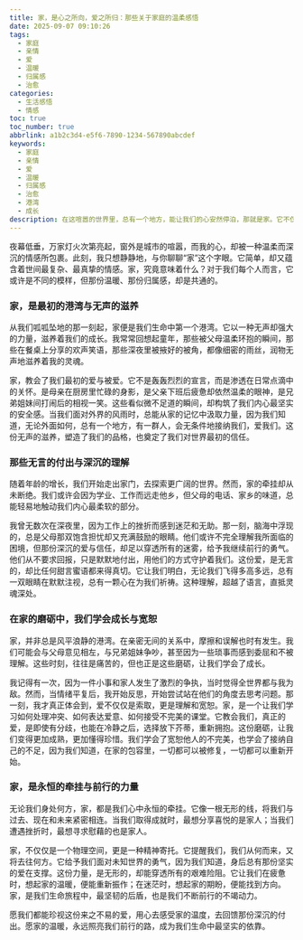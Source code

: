 ```yaml
---
title: 家，是心之所向，爱之所归：那些关于家庭的温柔感悟
date: 2025-09-07 09:10:26
tags:
  - 家庭
  - 亲情
  - 爱
  - 温暖
  - 归属感
  - 治愈
categories:
  - 生活感悟
  - 情感
toc: true
toc_number: true
abbrlink: a1b2c3d4-e5f6-7890-1234-567890abcdef
keywords:
  - 家庭
  - 亲情
  - 爱
  - 温暖
  - 归属感
  - 治愈
  - 港湾
  - 成长
description: 在这喧嚣的世界里，总有一个地方，能让我们的心安然停泊，那就是家。它不仅仅是钢筋水泥的组合，更是情感的纽带，是爱与被爱的源泉。今天，我想与你一同走进那些关于家庭的温柔感悟，去触摸那些无声的爱意，去感受那份无论走到哪里都无法割舍的牵挂。愿我们都能在家中找到最真实的自己，也愿这份爱，能成为我们前行的不竭动力。
---
```


夜幕低垂，万家灯火次第亮起，窗外是城市的喧嚣，而我的心，却被一种温柔而深沉的情感所包裹。此刻，我只想静静地，与你聊聊“家”这个字眼。它简单，却又蕴含着世间最复杂、最真挚的情感。家，究竟意味着什么？对于我们每个人而言，它或许是不同的模样，但那份温暖、那份归属感，却是共通的。

### 家，是最初的港湾与无声的滋养

从我们呱呱坠地的那一刻起，家便是我们生命中第一个港湾。它以一种无声却强大的力量，滋养着我们的成长。我常常回想起童年，那些被父母温柔环抱的瞬间，那些在餐桌上分享的欢声笑语，那些深夜里被掖好的被角，都像细密的雨丝，润物无声地滋养着我的灵魂。

家，教会了我们最初的爱与被爱。它不是轰轰烈烈的宣言，而是渗透在日常点滴中的关怀。是母亲在厨房里忙碌的身影，是父亲下班后疲惫却依然温柔的眼神，是兄弟姐妹间打闹后的相视一笑。这些看似微不足道的瞬间，却构筑了我们内心最坚实的安全感。当我们面对外界的风雨时，总能从家的记忆中汲取力量，因为我们知道，无论外面如何，总有一个地方，有一群人，会无条件地接纳我们，爱我们。这份无声的滋养，塑造了我们的品格，也奠定了我们对世界最初的信任。

### 那些无言的付出与深沉的理解

随着年龄的增长，我们开始走出家门，去探索更广阔的世界。然而，家的牵挂却从未断绝。我们或许会因为学业、工作而远走他乡，但父母的电话、家乡的味道，总能轻易地触动我们内心最柔软的部分。

我曾无数次在深夜里，因为工作上的挫折而感到迷茫和无助。那一刻，脑海中浮现的，总是父母那双饱含担忧却又充满鼓励的眼睛。他们或许不完全理解我所面临的困境，但那份深沉的爱与信任，却足以穿透所有的迷雾，给予我继续前行的勇气。他们从不要求回报，只是默默地付出，用他们的方式守护着我们。这份爱，是无言的，却比任何甜言蜜语都来得真切。它让我们明白，无论我们飞得多高多远，总有一双眼睛在默默注视，总有一颗心在为我们祈祷。这种理解，超越了语言，直抵灵魂深处。

### 在家的磨砺中，我们学会成长与宽恕

家，并非总是风平浪静的港湾。在亲密无间的关系中，摩擦和误解也时有发生。我们可能会与父母意见相左，与兄弟姐妹争吵，甚至因为一些琐事而感到委屈和不被理解。这些时刻，往往是痛苦的，但也正是这些磨砺，让我们学会了成长。

我记得有一次，因为一件小事和家人发生了激烈的争执，当时觉得全世界都与我为敌。然而，当情绪平复后，我开始反思，开始尝试站在他们的角度去思考问题。那一刻，我才真正体会到，爱不仅仅是索取，更是理解和宽恕。家，是一个让我们学习如何处理冲突、如何表达爱意、如何接受不完美的课堂。它教会我们，真正的爱，是即使有分歧，也能在冷静之后，选择放下芥蒂，重新拥抱。这份磨砺，让我们变得更加成熟，更加懂得珍惜。我们学会了宽恕他人的不完美，也学会了接纳自己的不足，因为我们知道，在家的包容里，一切都可以被修复，一切都可以重新开始。

### 家，是永恒的牵挂与前行的力量

无论我们身处何方，家，都是我们心中永恒的牵挂。它像一根无形的线，将我们与过去、现在和未来紧密相连。当我们取得成就时，最想分享喜悦的是家人；当我们遭遇挫折时，最想寻求慰藉的也是家人。

家，不仅仅是一个物理空间，更是一种精神寄托。它提醒我们，我们从何而来，又将去往何方。它给予我们面对未知世界的勇气，因为我们知道，身后总有那份坚实的爱在支撑。这份力量，是无形的，却能穿透所有的艰难险阻。它让我们在疲惫时，想起家的温暖，便能重新振作；在迷茫时，想起家的期盼，便能找到方向。家，是我们生命旅程中，最坚韧的后盾，也是我们不断前行的不竭动力。

愿我们都能珍视这份来之不易的爱，用心去感受家的温度，去回馈那份深沉的付出。愿家的温暖，永远照亮我们前行的路，成为我们生命中最坚实的依靠。